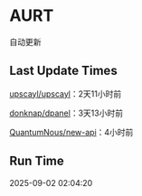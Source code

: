 # AURT

自动更新


## Last Update Times

[upscayl/upscayl](https://github.com/upscayl/upscayl)：2天11小时前

[donknap/dpanel](https://github.com/donknap/dpanel)：3天13小时前

[QuantumNous/new-api](https://github.com/QuantumNous/new-api)：4小时前


## Run Time
2025-09-02 02:04:20
